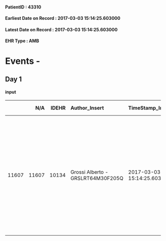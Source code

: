 
#### PatientID : 43310
#### Earliest Date on Record : 2017-03-03 15:14:25.603000
#### Latest Date on Record : 2017-03-03 15:14:25.603000
#### EHR Type : AMB

# Events - 

## Day 1

#### input
|       |    N/A |   IDEHR | Author_Insert                     | TimeStamp_Insert           | EHRType   |   PatientID |   IDDigitalSignDocument | persone_vicine   |   Unnamed: 0_x.1 |   IDANAMNESI_SOCIALE | Patient   | FamigliaAltro   | Paziente_T   | FamigliaAltro_T   |   Non_Rilevabile_x.1 | Note_Non_Rilevabile_x.1   | opt_Problemi   | Note_I                                                                                                                                                                                                                               | chk_contr_sintomi   | opt_paziente_a   | opt_famiglia_a   | opt_adeguatezza   | opt_paziente_solo   | opt_presente_assente   | Caregiver_principale   | opt_capacita     | ds_familiari_coinv   | opt_risorse_ec   | ds_note_prio                                                                                                                                                                | opt_paziente_ad   | opt_caregiver_ad   | opt_inv_civile   | Needs     | Fragility                    | opt_indennita_acc         |
|------:|-------:|--------:|:----------------------------------|:---------------------------|:----------|------------:|------------------------:|:-----------------|-----------------:|---------------------:|:----------|:----------------|:-------------|:------------------|---------------------:|:--------------------------|:---------------|:-------------------------------------------------------------------------------------------------------------------------------------------------------------------------------------------------------------------------------------|:--------------------|:-----------------|:-----------------|:------------------|:--------------------|:-----------------------|:-----------------------|:-----------------|:---------------------|:-----------------|:----------------------------------------------------------------------------------------------------------------------------------------------------------------------------|:------------------|:-------------------|:-----------------|:----------|:-----------------------------|:--------------------------|
| 11607 |  11607 |   10134 | Grossi Alberto - GRSLRT64M30F205Q | 2017-03-03 15:14:25.603000 | AMB       |       43310 |                  671332 | N/A              |             5455 |                 3504 | Si#1      | Si#1            | No#0         | Si#1              |                    0 | NR                        | Si#1           | Secondo il figlio Nunzio il padre pur consapevole della patologia oncologica non ha assolutamente compreso la gravit√† del quadro clinico, il trasferimento sar√† presentato come un tempo di convalescenza prima del rientro a casa | controllo sintomi#0 | Congruenti#1     | Congruenti#1     | No#0              | Si#1                | Presente#1             | figlio Nunzio          | Incrementabile#1 | altra figlia Rosalia | Da valutare#2    | Il ricovero si rende necessario in quanto il paziente abita da solo, √® occluso e portatore di nefrotomie. I figli sono impossibilitati a gestire l'assistenza al domicilio | Totale#2          | Totale#2           | Si#1             | Clinici#0 | sovraccarico assistenziale#4 | in fase di accertamento#2 |



